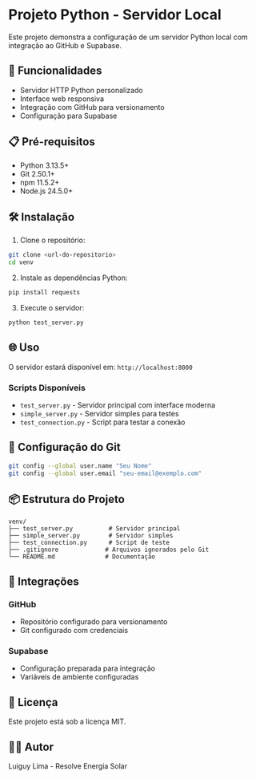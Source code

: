 # Projeto Python - Servidor Local

Este projeto demonstra a configuração de um servidor Python local com integração ao GitHub e Supabase.

## 🚀 Funcionalidades

- Servidor HTTP Python personalizado
- Interface web responsiva
- Integração com GitHub para versionamento
- Configuração para Supabase

## 📋 Pré-requisitos

- Python 3.13.5+
- Git 2.50.1+
- npm 11.5.2+
- Node.js 24.5.0+

## 🛠️ Instalação

1. Clone o repositório:
```bash
git clone <url-do-repositorio>
cd venv
```

2. Instale as dependências Python:
```bash
pip install requests
```

3. Execute o servidor:
```bash
python test_server.py
```

## 🌐 Uso

O servidor estará disponível em: `http://localhost:8000`

### Scripts Disponíveis

- `test_server.py` - Servidor principal com interface moderna
- `simple_server.py` - Servidor simples para testes
- `test_connection.py` - Script para testar a conexão

## 🔧 Configuração do Git

```bash
git config --global user.name "Seu Nome"
git config --global user.email "seu-email@exemplo.com"
```

## 📦 Estrutura do Projeto

```
venv/
├── test_server.py          # Servidor principal
├── simple_server.py        # Servidor simples
├── test_connection.py      # Script de teste
├── .gitignore             # Arquivos ignorados pelo Git
└── README.md              # Documentação
```

## 🔗 Integrações

### GitHub
- Repositório configurado para versionamento
- Git configurado com credenciais

### Supabase
- Configuração preparada para integração
- Variáveis de ambiente configuradas

## 📝 Licença

Este projeto está sob a licença MIT.

## 👨‍💻 Autor

Luiguy Lima - Resolve Energia Solar 